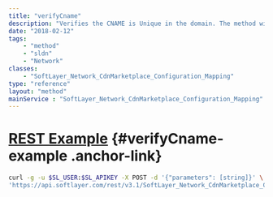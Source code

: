 ```yaml
---
title: "verifyCname"
description: "Verifies the CNAME is Unique in the domain. The method will return true if CNAME is unique else returns false "
date: "2018-02-12"
tags:
    - "method"
    - "sldn"
    - "Network"
classes:
    - "SoftLayer_Network_CdnMarketplace_Configuration_Mapping"
type: "reference"
layout: "method"
mainService : "SoftLayer_Network_CdnMarketplace_Configuration_Mapping"
---
```


# [REST Example](#verifyCname-example) <a href="/article/rest/"><i class="fas fa-question"></i></a> {#verifyCname-example .anchor-link} 
```bash
curl -g -u $SL_USER:$SL_APIKEY -X POST -d '{"parameters": [string]}' \
'https://api.softlayer.com/rest/v3.1/SoftLayer_Network_CdnMarketplace_Configuration_Mapping/verifyCname'
```
